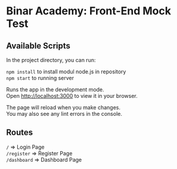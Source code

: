 # Binar Academy: Front-End Mock Test

## Available Scripts

In the project directory, you can run:


`npm install` to install modul node.js in repository\
`npm start` to running server

Runs the app in the development mode.\
Open [http://localhost:3000](http://localhost:3000) to view it in your browser.

The page will reload when you make changes.\
You may also see any lint errors in the console.

## Routes

`/` => Login Page\
`/register` => Register Page\
`/dashboard` => Dashboard Page
